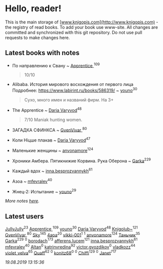 # Hello, reader!
This is the main storage of [www.knigopis.com](http://www.knigopis.com) - the registry of read books.
To add your book use www-site. All changes are committed and synchronized with this git repository.
Do not use pull requests to make changes here.


## Latest books with notes
* По направлению к Свану ~ [Apprentice ](users/528/52821952-vkontakte)<sup>109</sup>
    > 10/10

* Alibaba. История мирового восхождения от первого лица Подробнее: https://www.labirint.ru/books/586319/ ~ [youno](users/302/302928912-vkontakte)<sup>30</sup>
    > Сухо, много имен и названий фирм. На 3+

* The Apprentice ~ [Daria Varyvod](users/829/829893410524253-facebook)<sup>48</sup>
    > 7/10 Maniak hunting women.

* ЗАГАДКА СФИНКСА ~ [GvenVivar ](users/158/158266434925901-facebook)<sup>80</sup>

* Коли Ніцше плакав ~ [Daria Varyvod](users/829/829893410524253-facebook)<sup>47</sup>

* Маленькие женщины ~ [anvonamore](users/595/5957175-vkontakte)<sup>124</sup>

* Хроники Амбера. Пятикнижие Корвина. Рука Оберона ~ [Garka](users/115/115753719718250012620-google)<sup>229</sup>

* Каждый вдох ~ [inna.besprozvannykh](users/733/73323849-yandex)<sup>61</sup>

* Азоа ~ [mfevralev](users/140/140966150-vkontakte)<sup>40</sup>

* Жнец-2: Испытание ~ [youno](users/302/302928912-vkontakte)<sup>29</sup>


_More notes [here](latest_books_with_notes.md)._


## Latest users
[JullyJully](users/117/117443283415472077372-google)<sup>23</sup> 
[Apprentice ](users/528/52821952-vkontakte)<sup>109</sup> 
[youno](users/302/302928912-vkontakte)<sup>30</sup> 
[Daria Varyvod](users/829/829893410524253-facebook)<sup>48</sup> 
[Knigolub~](users/111/111878597279669641685-google)<sup>121</sup> 
[GvenVivar ](users/158/158266434925901-facebook)<sup>80</sup> 
[Sky](users/118/118049897850017649660-google)<sup>145</sup> 
[4apa](users/117/117392596378069249667-google)<sup>20</sup> 
[vikki-001](users/690/69018982-yandex)<sup>1</sup> 
[](users/110/110999981443018149639-google)<sup>1</sup> 
[anvonamore](users/595/5957175-vkontakte)<sup>124</sup> 
[Таньчик](users/209/2096581563762610-facebook)<sup>35</sup> 
[Garka](users/115/115753719718250012620-google)<sup>229</sup> 
[](users/112/112077200253370688481-google)<sup>0</sup> 
[borodach](users/157/15706320-vkontakte)<sup>173</sup> 
[afferens.lucem](users/196/196071655-vkontakte)<sup>121</sup> 
[inna.besprozvannykh](users/733/73323849-yandex)<sup>61</sup> 
[mfevralev](users/140/140966150-vkontakte)<sup>40</sup> 
[Altan](users/112/112079165243671676533-google)<sup>0</sup> 
[katrinvredina](users/233/2336755-vkontakte)<sup>92</sup> 
[victor.gvozdikov](users/710/7103025-vkontakte)<sup>0</sup> 
[vladkozz](users/572/57239276-vkontakte)<sup>44</sup> 
[violet_velva](users/116/116961712580551399099-google)<sup>65</sup> 
[Quaff](users/122/12267158-vkontakte)<sup>62</sup> 
[](users/102/102192880596368244877-googleplus)<sup>0</sup> 
[konitz68](users/220/220598790-vkontakte)<sup>0</sup> 
[](users/177/177017519607634-facebook)<sup>0</sup> 
[Chiffi](users/105/105831994080785626680-google)<sup>129</sup> 
[](users/700/7002759394-instagram)<sup>0</sup> 
[Janet](users/108/108113656204404967440-google)<sup>717</sup> 


_19.08.2019 13:15:36_
